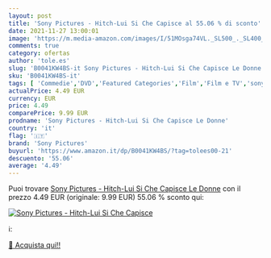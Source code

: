 ```yaml
---
layout: post
title: 'Sony Pictures - Hitch-Lui Si Che Capisce al 55.06 % di sconto'
date: 2021-11-27 13:00:01
image: 'https://m.media-amazon.com/images/I/51MOsga74VL._SL500_._SL400_.jpg'
comments: true
category: ofertas
author: 'tole.es'
slug: 'B0041KW4BS-it Sony Pictures - Hitch-Lui Si Che Capisce Le Donne'
sku: 'B0041KW4BS-it'
tags: [ 'Commedie','DVD','Featured Categories','Film','Film e TV','sony pictures', ]
actualPrice: 4.49 EUR
currency: EUR
price: 4.49
comparePrice: 9.99 EUR
prodname: 'Sony Pictures - Hitch-Lui Si Che Capisce Le Donne'
country: 'it'
flag: '🇮🇹'
brand: 'Sony Pictures'
buyurl: 'https://www.amazon.it/dp/B0041KW4BS/?tag=tolees00-21'
descuento: '55.06'
average: '4.49'
---
```


Puoi trovare [Sony Pictures - Hitch-Lui Si Che Capisce Le Donne](https://www.amazon.it/dp/B0041KW4BS/?tag=tolees00-21) con il prezzo 4.49 EUR (originale: 9.99 EUR) 55.06 % sconto qui:

[![Sony Pictures - Hitch-Lui Si Che Capisce](https://m.media-amazon.com/images/I/51MOsga74VL._SL500_._SL400_.jpg)](https://www.amazon.it/dp/B0041KW4BS/?tag=tolees00-21)

ℹ️:


[🛒 Acquista qui!!](https://www.amazon.it/dp/B0041KW4BS/?tag=tolees00-21)
